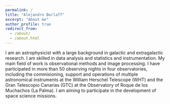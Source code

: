 ```yaml
---
permalink: /
title: "Alejandro Borlaff"
excerpt: "About me"
author_profile: true
redirect_from: 
  - /about/
  - /about.html
---
```


I am an astrophysicist with a large background in galactic and extragalactic research. I am skilled in data analysis and statistics and instrumentation. My main field of work is observational methods and image processing. I have participated in more than 50 observing nights in four observatories, including the commisioning, support and operations of multiple astronomical instruments at the William Herschel Telescope (WHT) and the Gran Telescopio Canarias (GTC) at the Observatory of Roque de los Muchachos (La Palma). I am aiming to participate in the development of space science missions.
